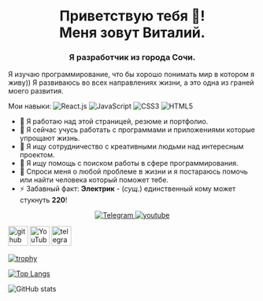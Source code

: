 <div id="header" align="center">
    <h1>Приветствую тебя 👋! <br>Меня зовут Виталий. </h1>
    <h3>Я разработчик из города Сочи.</h3>
</div>


 Я изучаю программирование, что бы хорошо понимать мир в котором я живу))
 Я развиваюсь во всех направлениях жизни, а это одна из граней моего развития.

Мои навыки:  <img src="https://camo.githubusercontent.com/2caf3c008f2bb5e67963f64173e401fa0e6246ac33244abf0485aecbaa3d495c/68747470733a2f2f696d672e736869656c64732e696f2f62616467652f2d52656163742e6a732d2532333238324333343f7374796c653d666c61742d737175617265266c6f676f3d7265616374" alt="React.js" data-canonical-src="https://img.shields.io/badge/-React.js-%23282C34?style=flat-square&amp;logo=react" style="max-width: 100%;">  <img src="https://camo.githubusercontent.com/7b54e1c71111f811613cf960de1d7de8491a96c62f12b67c5b04afe102143636/68747470733a2f2f696d672e736869656c64732e696f2f62616467652f2d4a6176615363726970742d2532334637444631433f7374796c653d666c61742d737175617265266c6f676f3d6a617661736372697074266c6f676f436f6c6f723d303030303030266c6162656c436f6c6f723d25323346374446314326636f6c6f723d253233464643453541" alt="JavaScript" data-canonical-src="https://img.shields.io/badge/-JavaScript-%23F7DF1C?style=flat-square&amp;logo=javascript&amp;logoColor=000000&amp;labelColor=%23F7DF1C&amp;color=%23FFCE5A" style="max-width: 100%;">  <img src="https://camo.githubusercontent.com/9dd121aeb2bc7ba631fe76ef47101cf9e5bbf5a818ee616fb604bc1bee24bae9/68747470733a2f2f696d672e736869656c64732e696f2f62616467652f2d435353332d2532333135373242363f7374796c653d666c61742d737175617265266c6f676f3d63737333" alt="CSS3" data-canonical-src="https://img.shields.io/badge/-CSS3-%231572B6?style=flat-square&amp;logo=css3" style="max-width: 100%;">  <img src="https://camo.githubusercontent.com/3995d00dc4f89bd036d0d8e9369d345c333a1057015f2ad3b8e75732f78f3001/68747470733a2f2f696d672e736869656c64732e696f2f62616467652f2d48544d4c352d2532334534344432373f7374796c653d666c61742d737175617265266c6f676f3d68746d6c35266c6f676f436f6c6f723d666666666666" alt="HTML5" data-canonical-src="https://img.shields.io/badge/-HTML5-%23E44D27?style=flat-square&amp;logo=html5&amp;logoColor=ffffff" style="max-width: 100%;">

- 🔭 Я работаю над этой страницей, резюме и портфолио. 
- 🌱 Я сейчас учусь работать с программами и приложениями которые упрощают жизнь. 
- 👯 Я ищу сотрудничество с креативными людьми над интересным проектом. 
- 🤔 Я ищу помощь с поиском работы в сфере программирования. 
- 💬 Спроси меня о любой проблеме в жизни и я постараюсь помочь или найти человека который поможет тебе. 
- ⚡ Забавный факт: **Электрик** - (*сущ*.) единственный кому может стукнуть **220**!

<div id="sochial" align="center">
  <a href="https://t.me/Vitaliy375">
   <img src="https://img.shields.io/badge/Telegram-blue?style=for-the-badge&logo=Telegram&logoColor=white" alt="Telegram"/>
   </a>
   <a href="https://www.youtube.com/@dostigator3300">
   <img src="https://img.shields.io/badge/youtube-red?style=for-the-badge&logo=youtube&logoColor=white" alt="youtube"/>
   </a>
</div>


[<img src='https://cdn.jsdelivr.net/npm/simple-icons@3.0.1/icons/github.svg' alt='github' height='40'>](https://github.com/Vitaliy375)  [<img src='https://cdn.jsdelivr.net/npm/simple-icons@3.0.1/icons/youtube.svg' alt='YouTube' height='40'>](https://www.youtube.com/channel/https://www.youtube.com/channel/UCQfj3iEz7d93tdi11KgFhuQ)  [<img src='https://cdn.jsdelivr.net/npm/simple-icons@3.0.1/icons/telegram.svg' alt='telegram' height='40'>](https://t.me/Vitaliy375)  

[![trophy](https://github-profile-trophy.vercel.app/?username=Vitaliy375)](https://github.com/ryo-ma/github-profile-trophy)

[![Top Langs](https://github-readme-stats.vercel.app/api/top-langs/?username=Vitaliy375)](https://github.com/anuraghazra/github-readme-stats)

![GitHub stats](https://github-readme-stats.vercel.app/api?username=Vitaliy375&show_icons=true)  














